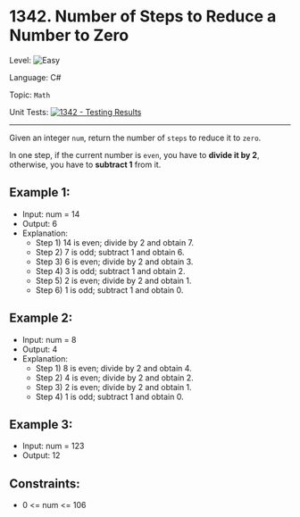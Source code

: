 # 1342. Number of Steps to Reduce a Number to Zero

Level: ![Easy](https://img.shields.io/badge/Easy-lightgreen)

Language: C#

Topic: `Math`

Unit Tests: [![1342 - Testing Results](https://github.com/F4NT0/My-LeetCode-Solvings/actions/workflows/1342.yml/badge.svg)](https://github.com/F4NT0/My-LeetCode-Solvings/actions/workflows/1342.yml)

---

Given an integer `num`, return the number of `steps` to reduce it to `zero`.

In one step, if the current number is `even`, you have to **divide it by 2**, otherwise, you have to **subtract 1** from it.

## Example 1:

- Input: num = 14
- Output: 6
- Explanation: 
  - Step 1) 14 is even; divide by 2 and obtain 7. 
  - Step 2) 7 is odd; subtract 1 and obtain 6.
  - Step 3) 6 is even; divide by 2 and obtain 3. 
  - Step 4) 3 is odd; subtract 1 and obtain 2. 
  - Step 5) 2 is even; divide by 2 and obtain 1. 
  - Step 6) 1 is odd; subtract 1 and obtain 0.

## Example 2:

- Input: num = 8
- Output: 4
- Explanation: 
  - Step 1) 8 is even; divide by 2 and obtain 4. 
  - Step 2) 4 is even; divide by 2 and obtain 2. 
  - Step 3) 2 is even; divide by 2 and obtain 1. 
  - Step 4) 1 is odd; subtract 1 and obtain 0.

## Example 3:

- Input: num = 123
- Output: 12
 
## Constraints:

- 0 <= num <= 106